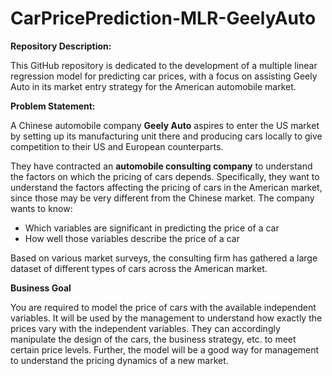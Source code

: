 # CarPricePrediction-MLR-GeelyAuto

**Repository Description:**

This GitHub repository is dedicated to the development of a multiple linear regression model for predicting car prices, with a focus on assisting Geely Auto in its market entry strategy for the American automobile market.

**Problem Statement:**

A Chinese automobile company **Geely Auto** aspires to enter the US market by setting up its manufacturing unit there and producing cars locally to give competition to their US and European counterparts. 


They have contracted an **automobile consulting company** to understand the factors on which the pricing of cars depends. Specifically, they want to understand the factors affecting the pricing of cars in the American market, since those may be very different from the Chinese market. The company wants to know:

* Which variables are significant in predicting the price of a car
* How well those variables describe the price of a car

Based on various market surveys, the consulting firm has gathered a large dataset of different types of cars across the American market. 

**Business Goal** 

You are required to model the price of cars with the available independent variables. It will be used by the management to understand how exactly the prices vary with the independent variables. They can accordingly manipulate the design of the cars, the business strategy, etc. to meet certain price levels. Further, the model will be a good way for management to understand the pricing dynamics of a new market. 
